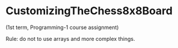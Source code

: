 # CustomizingTheChess8x8Board
(1st term, Programming-1 course assignment)

Rule: do not to use arrays and more complex things.
